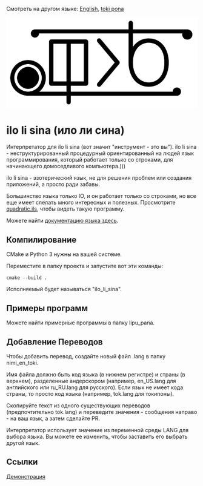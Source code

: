Смотреть на другом языке: [English](README-en_US.md "View in English"), [toki pona](../README.md "lukin kepeken toki pona")
 
![значок ilo li sina](../sitelen-suli.png)

# **ilo li sina (ило ли сина)**

Интерпретатор для ilo li sina (вот значит "инструмент - это вы"). ilo li sina - неструктурированный процедурный ориентированный на людей язык программирования, который работает только со строками, для начинающего домоседливого компьютера.)))

ilo li sina - эзотерический язык, не для решения проблем или создания приложений, а просто ради забавы.

Большинство языка только IO, и он работает только со строками, но все еще имеет слелать много интересных и полезных. Просмотрите [quadratic.ils](../lipu_pana/quadratic.ils "Программа для решения квадратных управлений на ilo li sina"), чтобы видеть такую программу.

Можете найти [документацию языка здесь](nasin_kepeken-ru_RU.md "Документация ilo li sina").

## **Компилирование**

CMake и Python 3 нужны на вашей системе.

Переместите в папку проекта и запустите вот эти команды:

```console
cmake --build .
```

Исполняемый будет называться "ilo_li_sina".

## **Примеры программ**

Можете найти примерные программы в папку lipu_pana.

## **Добавление Переводов**

Чтобы добавить перевод, создайте новый файл .lang в папку nimi_en_toki.

Имя файла должно быть код языка (в нижнем регистре) и страны (в верхнем), разделенные андерскором (например, en_US.lang для английского или ru_RU.lang для русского). Если язык не имеет кода страны, то просто код языка (например, tok.lang для токипоны).

Скопируйте текст из одного существующих переводов (предпочтительно tok.lang) и переведите значения - сообщения направо - на ваш язык, а затем сделайте PR.

Интерпретатор использует значение из переменной среды LANG для выбора языка.  Вы можете ее изменить, чтобы заставить его выбрать другой язык.

## **Ссылки**
[Демонстрация](https://youtu.be/OQuuAVNZ0P8 "Демонстрация ilo li sina")
